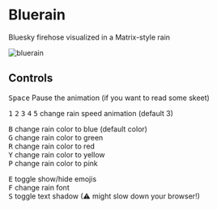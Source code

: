 # Bluerain

Bluesky firehose visualized in a Matrix-style rain

![bluerain](assets/images/bluerain.gif)

## Controls

<kbd>Space</kbd> Pause the animation (if you want to read some skeet)<br>

<kbd>1</kbd> <kbd>2</kbd> <kbd>3</kbd> <kbd>4</kbd> <kbd>5</kbd> change rain speed animation (default 3)<br>

<kbd>B</kbd> change rain color to blue (default color)<br>
<kbd>G</kbd> change rain color to green<br>
<kbd>R</kbd> change rain color to red<br>
<kbd>Y</kbd> change rain color to yellow<br>
<kbd>P</kbd> change rain color to pink<br>

<kbd>E</kbd> toggle show/hide emojis<br>
<kbd>F</kbd> change rain font<br>
<kbd>S</kbd> toggle text shadow (⚠ might slow down your browser!)